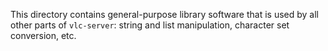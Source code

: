 This directory contains general-purpose library software that is 
used by all other parts of `vlc-server`: string and list manipulation,
character set conversion, etc.

